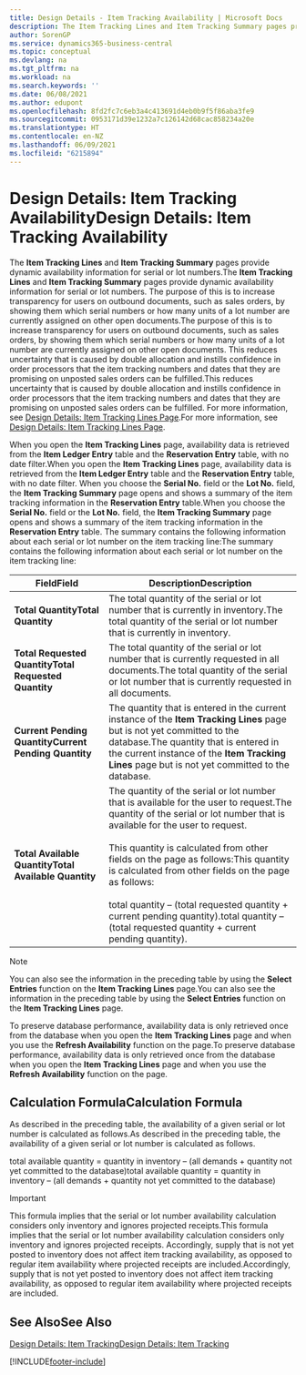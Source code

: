 ```yaml
---
title: Design Details - Item Tracking Availability | Microsoft Docs
description: The Item Tracking Lines and Item Tracking Summary pages provide dynamic availability information for serial or lot numbers. The purpose of this is to increase transparency for users on outbound documents, such as sales orders, by showing them which serial numbers or how many units of a lot number are currently assigned on other open documents.
author: SorenGP
ms.service: dynamics365-business-central
ms.topic: conceptual
ms.devlang: na
ms.tgt_pltfrm: na
ms.workload: na
ms.search.keywords: ''
ms.date: 06/08/2021
ms.author: edupont
ms.openlocfilehash: 8fd2fc7c6eb3a4c413691d4eb0b9f5f86aba3fe9
ms.sourcegitcommit: 0953171d39e1232a7c126142d68cac858234a20e
ms.translationtype: HT
ms.contentlocale: en-NZ
ms.lasthandoff: 06/09/2021
ms.locfileid: "6215894"
---
```

# <a name="design-details-item-tracking-availability"></a><span data-ttu-id="b8797-104">Design Details: Item Tracking Availability</span><span class="sxs-lookup"><span data-stu-id="b8797-104">Design Details: Item Tracking Availability</span></span>
<span data-ttu-id="b8797-105">The **Item Tracking Lines** and **Item Tracking Summary** pages provide dynamic availability information for serial or lot numbers.</span><span class="sxs-lookup"><span data-stu-id="b8797-105">The **Item Tracking Lines** and **Item Tracking Summary** pages provide dynamic availability information for serial or lot numbers.</span></span> <span data-ttu-id="b8797-106">The purpose of this is to increase transparency for users on outbound documents, such as sales orders, by showing them which serial numbers or how many units of a lot number are currently assigned on other open documents.</span><span class="sxs-lookup"><span data-stu-id="b8797-106">The purpose of this is to increase transparency for users on outbound documents, such as sales orders, by showing them which serial numbers or how many units of a lot number are currently assigned on other open documents.</span></span> <span data-ttu-id="b8797-107">This reduces uncertainty that is caused by double allocation and instills confidence in order processors that the item tracking numbers and dates that they are promising on unposted sales orders can be fulfilled.</span><span class="sxs-lookup"><span data-stu-id="b8797-107">This reduces uncertainty that is caused by double allocation and instills confidence in order processors that the item tracking numbers and dates that they are promising on unposted sales orders can be fulfilled.</span></span> <span data-ttu-id="b8797-108">For more information, see [Design Details: Item Tracking Lines Page](design-details-item-tracking-lines-window.md).</span><span class="sxs-lookup"><span data-stu-id="b8797-108">For more information, see [Design Details: Item Tracking Lines Page](design-details-item-tracking-lines-window.md).</span></span>  

 <span data-ttu-id="b8797-109">When you open the **Item Tracking Lines** page, availability data is retrieved from the **Item Ledger Entry** table and the **Reservation Entry** table, with no date filter.</span><span class="sxs-lookup"><span data-stu-id="b8797-109">When you open the **Item Tracking Lines** page, availability data is retrieved from the **Item Ledger Entry** table and the **Reservation Entry** table, with no date filter.</span></span> <span data-ttu-id="b8797-110">When you choose the **Serial No.** field or the **Lot No.** field, the **Item Tracking Summary** page opens and shows a summary of the item tracking information in the **Reservation Entry** table.</span><span class="sxs-lookup"><span data-stu-id="b8797-110">When you choose the **Serial No.** field or the **Lot No.** field, the **Item Tracking Summary** page opens and shows a summary of the item tracking information in the **Reservation Entry** table.</span></span> <span data-ttu-id="b8797-111">The summary contains the following information about each serial or lot number on the item tracking line:</span><span class="sxs-lookup"><span data-stu-id="b8797-111">The summary contains the following information about each serial or lot number on the item tracking line:</span></span>  

|<span data-ttu-id="b8797-112">Field</span><span class="sxs-lookup"><span data-stu-id="b8797-112">Field</span></span>|<span data-ttu-id="b8797-113">Description</span><span class="sxs-lookup"><span data-stu-id="b8797-113">Description</span></span>|  
|---------------------------------|---------------------------------------|  
|<span data-ttu-id="b8797-114">**Total Quantity**</span><span class="sxs-lookup"><span data-stu-id="b8797-114">**Total Quantity**</span></span>|<span data-ttu-id="b8797-115">The total quantity of the serial or lot number that is currently in inventory.</span><span class="sxs-lookup"><span data-stu-id="b8797-115">The total quantity of the serial or lot number that is currently in inventory.</span></span>|  
|<span data-ttu-id="b8797-116">**Total Requested Quantity**</span><span class="sxs-lookup"><span data-stu-id="b8797-116">**Total Requested Quantity**</span></span>|<span data-ttu-id="b8797-117">The total quantity of the serial or lot number that is currently requested in all documents.</span><span class="sxs-lookup"><span data-stu-id="b8797-117">The total quantity of the serial or lot number that is currently requested in all documents.</span></span>|  
|<span data-ttu-id="b8797-118">**Current Pending Quantity**</span><span class="sxs-lookup"><span data-stu-id="b8797-118">**Current Pending Quantity**</span></span>|<span data-ttu-id="b8797-119">The quantity that is entered in the current instance of the **Item Tracking Lines** page but is not yet committed to the database.</span><span class="sxs-lookup"><span data-stu-id="b8797-119">The quantity that is entered in the current instance of the **Item Tracking Lines** page but is not yet committed to the database.</span></span>|  
|<span data-ttu-id="b8797-120">**Total Available Quantity**</span><span class="sxs-lookup"><span data-stu-id="b8797-120">**Total Available Quantity**</span></span>|<span data-ttu-id="b8797-121">The quantity of the serial or lot number that is available for the user to request.</span><span class="sxs-lookup"><span data-stu-id="b8797-121">The quantity of the serial or lot number that is available for the user to request.</span></span><br /><br /> <span data-ttu-id="b8797-122">This quantity is calculated from other fields on the page as follows:</span><span class="sxs-lookup"><span data-stu-id="b8797-122">This quantity is calculated from other fields on the page as follows:</span></span><br /><br /> <span data-ttu-id="b8797-123">total quantity – (total requested quantity + current pending quantity).</span><span class="sxs-lookup"><span data-stu-id="b8797-123">total quantity – (total requested quantity + current pending quantity).</span></span>|  

> [!NOTE]  
>  <span data-ttu-id="b8797-124">You can also see the information in the preceding table by using the **Select Entries** function on the **Item Tracking Lines** page.</span><span class="sxs-lookup"><span data-stu-id="b8797-124">You can also see the information in the preceding table by using the **Select Entries** function on the **Item Tracking Lines** page.</span></span>  

 <span data-ttu-id="b8797-125">To preserve database performance, availability data is only retrieved once from the database when you open the **Item Tracking Lines** page and when you use the **Refresh Availability** function on the page.</span><span class="sxs-lookup"><span data-stu-id="b8797-125">To preserve database performance, availability data is only retrieved once from the database when you open the **Item Tracking Lines** page and when you use the **Refresh Availability** function on the page.</span></span>  

## <a name="calculation-formula"></a><span data-ttu-id="b8797-126">Calculation Formula</span><span class="sxs-lookup"><span data-stu-id="b8797-126">Calculation Formula</span></span>  
 <span data-ttu-id="b8797-127">As described in the preceding table, the availability of a given serial or lot number is calculated as follows.</span><span class="sxs-lookup"><span data-stu-id="b8797-127">As described in the preceding table, the availability of a given serial or lot number is calculated as follows.</span></span>  

 <span data-ttu-id="b8797-128">total available quantity = quantity in inventory – (all demands + quantity not yet committed to the database)</span><span class="sxs-lookup"><span data-stu-id="b8797-128">total available quantity = quantity in inventory – (all demands + quantity not yet committed to the database)</span></span>  

> [!IMPORTANT]  
>  <span data-ttu-id="b8797-129">This formula implies that the serial or lot number availability calculation considers only inventory and ignores projected receipts.</span><span class="sxs-lookup"><span data-stu-id="b8797-129">This formula implies that the serial or lot number availability calculation considers only inventory and ignores projected receipts.</span></span> <span data-ttu-id="b8797-130">Accordingly, supply that is not yet posted to inventory does not affect item tracking availability, as opposed to regular item availability where projected receipts are included.</span><span class="sxs-lookup"><span data-stu-id="b8797-130">Accordingly, supply that is not yet posted to inventory does not affect item tracking availability, as opposed to regular item availability where projected receipts are included.</span></span>  

## <a name="see-also"></a><span data-ttu-id="b8797-131">See Also</span><span class="sxs-lookup"><span data-stu-id="b8797-131">See Also</span></span>  
 [<span data-ttu-id="b8797-132">Design Details: Item Tracking</span><span class="sxs-lookup"><span data-stu-id="b8797-132">Design Details: Item Tracking</span></span>](design-details-item-tracking.md)


[!INCLUDE[footer-include](includes/footer-banner.md)]
